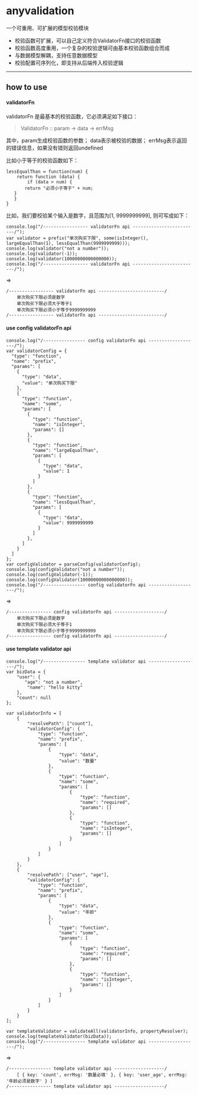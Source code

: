 # anyvalidation
一个可重用、可扩展的模型校验模块

* 校验函数可扩展，可以自己定义符合ValidatorFn接口的校验函数
* 校验函数高度重用，一个复杂的校验逻辑可由基本校验函数组合而成
* 与数据模型解耦，支持任意数据模型
* 校验配置可序列化，即支持从后端传入校验逻辑 

***
## how to use
#### validatorFn
validatorFn 是最基本的校验函数，它必须满足如下接口：
>ValidatorFn :: param -> data -> errMsg

其中，param生成校验函数的参数；
     data表示被校验的数据；
     errMsg表示返回的错误信息，如果没有错则返回undefined

比如小于等于的校验函数如下：

    lessEqualThan = function(num) {
        return function (data) {
            if (data > num) {
           return "必须小于等于" + num;
       }
       }
    }

比如，我们要校验某个输入是数字，且范围为[1, 9999999999], 则可写成如下：

    console.log("/----------------- validatorFn api -------------------------/");
    var validator = prefix("单次购买下限", some(isInteger(), largeEqualThan(1), lessEqualThan(9999999999)));
    console.log(validator("not a number"));
    console.log(validator(-1));
    console.log(validator(10000000000000000));
    console.log("/----------------- validatorFn api -------------------------/");

=>

    /----------------- validatorFn api -------------------------/
        单次购买下限必须是数字
        单次购买下限必须大于等于1
        单次购买下限必须小于等于9999999999
    /----------------- validatorFn api -------------------------/

#### use config validatorFn api

    console.log("/---------------- config validatorFn api -------------------/");
    var validatorConfig = {
      "type": "function",
      "name": "prefix",
      "params": [
        {
          "type": "data",
          "value": "单次购买下限"
        },
        {
          "type": "function",
          "name": "some",
          "params": [
            {
              "type": "function",
              "name": "isInteger",
              "params": []
            },
            {
              "type": "function",
              "name": "largeEqualThan",
              "params": [
                {
                  "type": "data",
                  "value": 1
                }
              ]
            },
            {
              "type": "function",
              "name": "lessEqualThan",
              "params": [
                {
                  "type": "data",
                  "value": 9999999999
                }
              ]
            },
          ]
        }
      ]
    };
    var configValidator = parseConfig(validatorConfig);
    console.log(configValidator("not a number"));
    console.log(configValidator(-1));
    console.log(configValidator(10000000000000000));
    console.log("/---------------- config validatorFn api -------------------/");

=>

    /---------------- config validatorFn api -------------------/
        单次购买下限必须是数字
        单次购买下限必须大于等于1
        单次购买下限必须小于等于9999999999
    /---------------- config validatorFn api -------------------/


#### use template validator api

    console.log("/---------------- template validator api -------------------/");
    var bizData = {
        "user": {
           "age": "not a number",
            "name": "hello kitty"
        },
        "count": null
    };

    var validatorInfo = [
        {
            "resolvePath": ["count"],
            "validatorConfig": {
                "type": "function",
                "name": "prefix",
                "params": [
                    {
                        "type": "data",
                        "value": "数量"
                    },
                    {
                        "type": "function",
                        "name": "some",
                        "params": [
                            {
                                "type": "function",
                                "name": "required",
                                "params": []
                            },
                            {
                                "type": "function",
                                "name": "isInteger",
                                "params": []
                            }
                        ]
                    }
                ]
            }
        },
        {
            "resolvePath": ["user", "age"],
            "validatorConfig": {
                "type": "function",
                "name": "prefix",
                "params": [
                    {
                        "type": "data",
                        "value": "年龄"
                    },
                    {
                        "type": "function",
                        "name": "some",
                        "params": [
                            {
                                "type": "function",
                                "name": "required",
                                "params": []
                            },
                            {
                                "type": "function",
                                "name": "isInteger",
                                "params": []
                            }
                        ]
                    }
                ]
            }
        }
    ];

    var templateValidator = validateAll(validatorInfo, propertyResolver);
    console.log(templateValidator(bizData));
    console.log("/---------------- template validator api -------------------/");

=> 

    /---------------- template validator api -------------------/
        [ { key: 'count', errMsg: '数量必填' }, { key: 'user_age', errMsg: '年龄必须是数字' } ]
    /---------------- template validator api -------------------/
